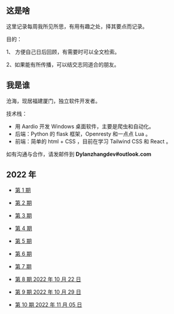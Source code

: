 ## 这是啥

这里记录每周我所见所思，有用有趣之处，择其要点而记录。

目的：

1、 方便自己日后回顾，有需要时可以全文检索。

2、如果能有所传播，可以结交志同道合的朋友。

## 我是谁

沧海，现居福建厦门，独立软件开发者。

技术栈：

- 用 Aardio 开发 Windows 桌面软件，主要是爬虫和自动化。
- 后端：Python 的 flask 框架，Openresty 和一点点 Lua 。
- 前端：简单的 html + CSS ，目前在学习 Tailwind CSS 和 React 。

如有沟通与合作，请发邮件到 **Dylanzhangdev#outlook.com**

## 2022 年

- [第 1 期](https://github.com/theseazhang/weekly_news/blob/main/001.md)

- [第 2 期](https://github.com/theseazhang/weekly_news/blob/main/002.md)

- [第 3 期](https://github.com/theseazhang/weekly_news/blob/main/003.md)

- [第 4 期](https://github.com/theseazhang/weekly_news/blob/main/004.md)

- [第 5 期](https://github.com/theseazhang/weekly_news/blob/main/005.md)

- [第 6 期](https://github.com/theseazhang/weekly_news/blob/main/006.md)

- [第 7 期](https://github.com/theseazhang/weekly_news/blob/main/007.md)

- [第 8 期 2022 年 10 月 22 日](https://github.com/theseazhang/weekly_news/blob/main/008.md)

- [第 9 期 2022 年 10 月 29 日](https://github.com/theseazhang/weekly_news/blob/main/009.md)

- [第 10 期 2022 年 11 月 05 日](https://github.com/theseazhang/weekly_news/blob/main/010.md)
